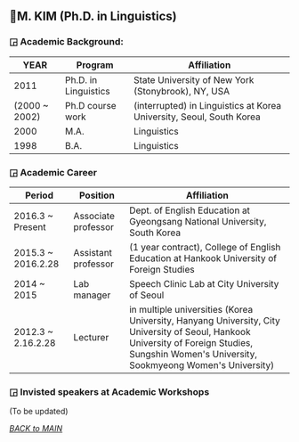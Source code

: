 ## 🎒M. KIM (Ph.D. in Linguistics)

### ◲ Academic Background:

| YEAR | Program | Affiliation |
|------|---------|-------------|
| 2011 | Ph.D. in Linguistics| State University of New York (Stonybrook), NY, USA|  
|(2000 ~ 2002)| Ph.D course work| (interrupted) in Linguistics at Korea University, Seoul, South Korea|  
|2000 | M.A.| Linguistics | Korea University, Seoul, South Korea  |
|1998 | B.A.| Linguistics | Korea University, Seoul, South Korea  |
  
### ◲ Academic Career 

| Period | Position | Affiliation | 
|--------|----------|-------------|
|2016.3 ~ Present | Associate professor | Dept. of English Education at Gyeongsang National University, South Korea |  
|2015.3 ~ 2016.2.28 | Assistant professor | (1 year contract), College of English Education at Hankook University of Foreign Studies |
|2014 ~ 2015 | Lab manager | Speech Clinic Lab at City University of Seoul  |
|2012.3 ~ 2.16.2.28 | Lecturer | in multiple universities (Korea University, Hanyang University, City University of Seoul, Hankook University of Foreign Studies, Sungshin Women's University, Sookmyeong Women's University) | 
 
### ◲ Invisted speakers at Academic Workshops 

(To be updated)

_[BACK to MAIN](../README.md)_
